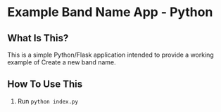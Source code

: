 # Example Band Name App - Python

## What Is This?

This is a simple Python/Flask application intended to provide a working example of Create a new band name.

## How To Use This

1. Run `python index.py`
